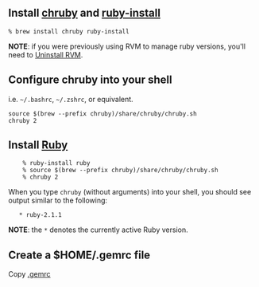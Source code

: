 ## Install [chruby] and [ruby-install][]

    % brew install chruby ruby-install

  **NOTE**: if you were previously using RVM to manage ruby versions, you'll need to [Uninstall RVM][].

## Configure chruby into your shell

i.e. `~/.bashrc`, `~/.zshrc`, or equivalent.

    source $(brew --prefix chruby)/share/chruby/chruby.sh
    chruby 2

## Install [Ruby][]

        % ruby-install ruby
        % source $(brew --prefix chruby)/share/chruby/chruby.sh
        % chruby 2

When you type `chruby`  (without arguments) into your shell, you should see output similar to the following:

       * ruby-2.1.1

  **NOTE**: the `*` denotes the currently active Ruby version.

## Create a $HOME/.gemrc file

Copy [.gemrc](https://github.com/rcline/development-environment/blob/master/dotfiles/.gemrc)

[ruby-install]:     https://github.com/postmodern/ruby-install#readme
[Ruby]:             http://www.ruby-lang.org
[chruby]:           https://github.com/postmodern/chruby
[RVM]:              https://rvm.io
[Uninstall RVM]:    http://stackoverflow.com/a/4747195/128346
